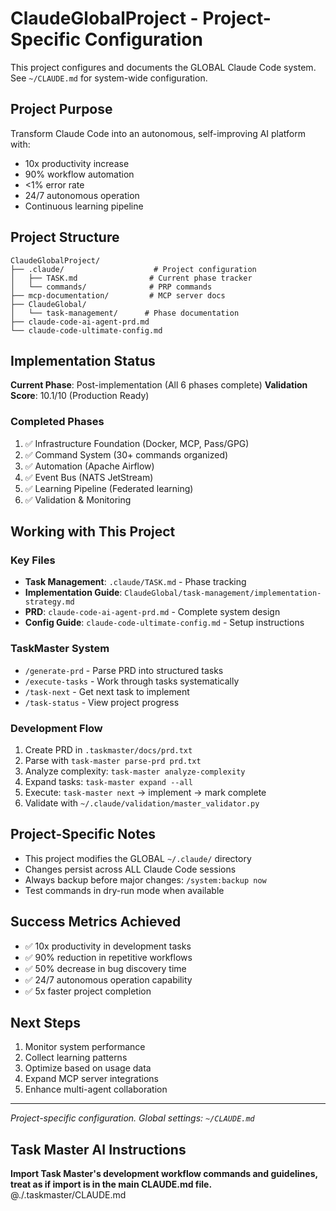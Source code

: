 # ClaudeGlobalProject - Project-Specific Configuration

This project configures and documents the GLOBAL Claude Code system. See `~/CLAUDE.md` for system-wide configuration.

## Project Purpose

Transform Claude Code into an autonomous, self-improving AI platform with:
- 10x productivity increase
- 90% workflow automation
- <1% error rate
- 24/7 autonomous operation
- Continuous learning pipeline

## Project Structure

```
ClaudeGlobalProject/
├── .claude/                    # Project configuration
│   ├── TASK.md                # Current phase tracker
│   └── commands/              # PRP commands
├── mcp-documentation/         # MCP server docs
├── ClaudeGlobal/             
│   └── task-management/      # Phase documentation
├── claude-code-ai-agent-prd.md
└── claude-code-ultimate-config.md
```

## Implementation Status

**Current Phase**: Post-implementation (All 6 phases complete)
**Validation Score**: 10.1/10 (Production Ready)

### Completed Phases
1. ✅ Infrastructure Foundation (Docker, MCP, Pass/GPG)
2. ✅ Command System (30+ commands organized)
3. ✅ Automation (Apache Airflow)
4. ✅ Event Bus (NATS JetStream)
5. ✅ Learning Pipeline (Federated learning)
6. ✅ Validation & Monitoring

## Working with This Project

### Key Files
- **Task Management**: `.claude/TASK.md` - Phase tracking
- **Implementation Guide**: `ClaudeGlobal/task-management/implementation-strategy.md`
- **PRD**: `claude-code-ai-agent-prd.md` - Complete system design
- **Config Guide**: `claude-code-ultimate-config.md` - Setup instructions

### TaskMaster System
- `/generate-prd` - Parse PRD into structured tasks
- `/execute-tasks` - Work through tasks systematically
- `/task-next` - Get next task to implement
- `/task-status` - View project progress

### Development Flow
1. Create PRD in `.taskmaster/docs/prd.txt`
2. Parse with `task-master parse-prd prd.txt`
3. Analyze complexity: `task-master analyze-complexity`
4. Expand tasks: `task-master expand --all`
5. Execute: `task-master next` → implement → mark complete
6. Validate with `~/.claude/validation/master_validator.py`

## Project-Specific Notes

- This project modifies the GLOBAL `~/.claude/` directory
- Changes persist across ALL Claude Code sessions
- Always backup before major changes: `/system:backup now`
- Test commands in dry-run mode when available

## Success Metrics Achieved

- ✅ 10x productivity in development tasks
- ✅ 90% reduction in repetitive workflows
- ✅ 50% decrease in bug discovery time
- ✅ 24/7 autonomous operation capability
- ✅ 5x faster project completion

## Next Steps

1. Monitor system performance
2. Collect learning patterns
3. Optimize based on usage data
4. Expand MCP server integrations
5. Enhance multi-agent collaboration

---
*Project-specific configuration. Global settings: `~/CLAUDE.md`*

## Task Master AI Instructions
**Import Task Master's development workflow commands and guidelines, treat as if import is in the main CLAUDE.md file.**
@./.taskmaster/CLAUDE.md
